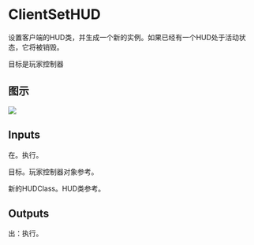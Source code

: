 # ClientSetHUD

设置客户端的HUD类，并生成一个新的实例。如果已经有一个HUD处于活动状态，它将被销毁。

目标是玩家控制器

## 图示

![]($-20221218-19161227.png)

## Inputs

在。执行。

目标。玩家控制器对象参考。

新的HUDClass。HUD类参考。  

## Outputs

出：执行。
